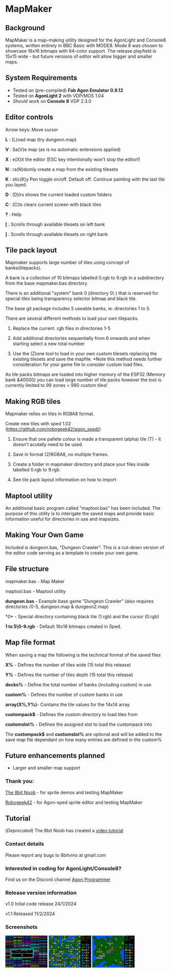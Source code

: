 # MapMaker

## Background
MapMaker is a map-making utility designed for the AgonLight and Console8 systems, written entirely in BBC Basic with MODE8. Mode 8 was chosen to showcase 16x16 bitmaps with 64-color support. The release playfield is 15x15 wide - but future versions of editor will allow bigger and smaller maps.

## System Requirements
- Tested on (pre-compiled) **Fab Agon Emulator 0.9.12**
- Tested on **AgonLight 2** with VDP/MOS 1.04 
- *Should* work on **Console 8** VDP 2.3.0

## Editor controls
Arrow keys: Move cursor

**L** : (L)oad map (try dungeon.map)

**V** : Sa(V)e map (as is no automatic extensions applied)

**X** : e(X)it the editor (ESC key intentionally won't stop the editor!)

**N** : ra(N)domly create a map from the existing tilesets

**K** : stic(K)y Pen toggle on/off. Default off. Continue painting with the last tile you layed.

**D** : (D)irs shows the current loaded custom folders

**C** : (C)ls clears current screen with black tiles

**?** : Help

**[** : Scrolls through available tilesets on left bank

**]** : Scrolls through available tilesets on right bank

 
## Tile pack layout
Mapmaker supports large number of tiles using concept of banks(tilepacks). 

A bank is a collection of 10 bitmaps labelled 0.rgb to 9.rgb in a subdirectory from the base mapmaker.bas directory. 

There is an additional "system" bank 0 (directory 0\ ) that is reserved for special tiles being transparency selector bitmap and black tile.

The base git package includes 5 useable banks, ie: directories 1 to 5. 

There are several different methods to load your own tilepacks.

1) Replace the current .rgb files in directories 1-5

2) Add additional directories sequentially from 6 onwards and when starting select a new total number

3) Use the (Z)one tool to load in your own custom tilesets replacing the existing tilesets and save the mapfile. *Note this method needs further consideration for your game file to consider custom load files.

As tile packs bitmaps are loaded into higher memory of the ESP32 (Memory bank &40000) you can load large number of tile packs however the tool is currently limited to 99 zones = 990 custom tiles!

## Making RGB tiles
Mapmaker relies on tiles in RGBA8 format. 

Create new tiles with sped 1.02 (https://github.com/robogeek42/agon_sped/) 
1) Ensure that one pallete colour is made a transparent (alpha) tile (T) - it doesn't acutally need to be used. 

2) Save in format (2)RGBA8, no multiple frames. 

3) Create a folder in mapmaker directory <yourdirectory> and place your files inside labelled 0.rgb to 9.rgb.

4) See tile pack layout information on how to import 

## Maptool utility
An additional basic program called "maptool.bas" has been included. The purpose of this utility is to interigate the saved maps and provide basic information useful for directories in use and mapsizes. 

## Making Your Own Game
Included is dungeon.bas, "Dungeon Crawler". This is a cut-down version of the editor code serving as a template to create your own game. 

## File structure
mapmaker.bas - Map Maker

maptool.bas - Maptool utility 

**dungeon.bas** - Example base game "Dungeon Crawler" (also requires directories /0-5, dungeon.map & dungeon2.map) 

**0\** - Special directory containing black tile (1.rgb) and the cursor (0.rgb)

**1 to 5\0-9.rgb** - Default 16x16 bitmaps created in Sped. 

## Map file format
When saving a map the following is the technical format of the saved files

**X%** - Defines the number of tiles wide (15 total this release)

**Y%** - Defines the number of tiles depth (15 total this release)

**decks%** - Define the total number of banks (including custom) in use

**custom%** - Defines the number of custom banks in use

**array(X%,Y%)**- Contains the tile values for the 14x14 array 

**custompack$** - Defines the custom directory to load tiles from

**customslot%** - Defines the assigned slot to load the custompack into

The **custompack$** and **customslot%** are optional and will be added to the save map file dependant on how many entries are defined in the custom%

## Future enhancements planned
- Larger and smaller map support

### Thank you:
[The 8bit Noob](https://github.com/The-8bit-Noob) - for sprite demos and testing MapMaker

[Robogeek42](https://github.com/robogeek42) - for Agon-sped sprite editor and testing MapMaker

## Tutorial
(*Deprecated*) The 8bit Noob has created a [video tutorial](https://youtu.be/1-fgj9UJj9c?si=Hou5eBpbFkzGQucr)



### Contact details
Please report any bugs to 8bitvino at gmail.com


### Interested in coding for AgonLight/Console8? 
Find us on the Discord channel [Agon Programmer](https://discord.com/channels/1080130527908069467/1096246023799722014)


### Release version information
v1.0 Inital code release 24/1/2024

v1.1 Released 11/2/2024

### Screenshots
<a href="loading.png" target="blank"><img align="center" src="https://github.com/8BitVino/mapmaker/blob/main/loading.png" height="100" /></a>
<a href="random.png" target="blank"><img align="center" src="https://github.com/8BitVino/mapmaker/blob/main/random.png" height="100" /></a>
<a href="example.png" target="blank"><img align="center" src="https://github.com/8BitVino/mapmaker/blob/main/example.png" height="100" /></a>
